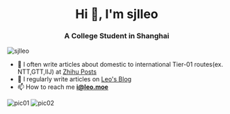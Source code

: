 <h1 align="center">Hi 👋, I'm sjlleo</h1>
<h3 align="center">A College Student in Shanghai</h3>

<p align="left"> <img src="https://komarev.com/ghpvc/?username=sjlleo&label=Profile%20views&color=0e75b6&style=flat" alt="sjlleo" /> </p>

- 📝 I often write articles about domestic to international Tier-01 routes(ex. NTT,GTT,IIJ) at [Zhihu Posts](https://www.zhihu.com/people/sjlleo-55/posts)
- 📝 I regularly write articles on [Leo's Blog](https://leo.moe)
- 📫 How to reach me **i@leo.moe**


![pic01](https://github-readme-stats.vercel.app/api/top-langs?username=sjlleo&show_icons=true&locale=en&layout=compact)
![pic02](https://github-readme-stats.vercel.app/api?username=sjlleo&show_icons=true&locale=en)
